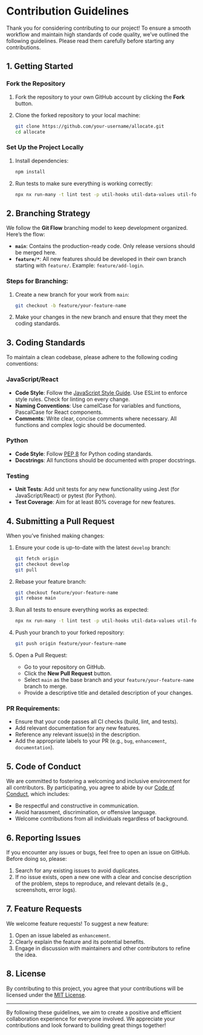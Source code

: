 # Contribution Guidelines

Thank you for considering contributing to our project! To ensure a smooth workflow and maintain high standards of code quality, we’ve outlined the following guidelines. Please read them carefully before starting any contributions.

## 1. **Getting Started**

### Fork the Repository

1. Fork the repository to your own GitHub account by clicking the **Fork** button.
2. Clone the forked repository to your local machine:

   ```bash
   git clone https://github.com/your-username/allocate.git
   cd allocate
   ```

### Set Up the Project Locally

1. Install dependencies:

   ```bash
   npm install
   ```

2. Run tests to make sure everything is working correctly:

   ```bash
   npx nx run-many -t lint test -p util-hooks util-data-values util-formatting ui-components ui service
   ```

## 2. **Branching Strategy**

We follow the **Git Flow** branching model to keep development organized. Here’s the flow:

- **`main`**: Contains the production-ready code. Only release versions should be merged here.
- **`feature/*`**: All new features should be developed in their own branch starting with `feature/`. Example: `feature/add-login`.

### Steps for Branching:

1. Create a new branch for your work from `main`:

   ```bash
   git checkout -b feature/your-feature-name
   ```

2. Make your changes in the new branch and ensure that they meet the coding standards.

## 3. **Coding Standards**

To maintain a clean codebase, please adhere to the following coding conventions:

### JavaScript/React

- **Code Style**: Follow the [JavaScript Style Guide](https://developer.mozilla.org/en-US/docs/MDN/Writing_guidelines/Writing_style_guide/Code_style_guide/JavaScript). Use ESLint to enforce style rules. Check for linting on every change.
- **Naming Conventions**: Use camelCase for variables and functions, PascalCase for React components.
- **Comments**: Write clear, concise comments where necessary. All functions and complex logic should be documented.

### Python

- **Code Style**: Follow [PEP 8](https://www.python.org/dev/peps/pep-0008/) for Python coding standards.
- **Docstrings**: All functions should be documented with proper docstrings.

### Testing

- **Unit Tests**: Add unit tests for any new functionality using Jest (for JavaScript/React) or pytest (for Python).
- **Test Coverage**: Aim for at least 80% coverage for new features.

## 4. **Submitting a Pull Request**

When you’ve finished making changes:

1. Ensure your code is up-to-date with the latest `develop` branch:

   ```bash
   git fetch origin
   git checkout develop
   git pull
   ```

2. Rebase your feature branch:

   ```bash
   git checkout feature/your-feature-name
   git rebase main
   ```

3. Run all tests to ensure everything works as expected:

   ```bash
   npx nx run-many -t lint test -p util-hooks util-data-values util-formatting ui-components ui service
   ```

4. Push your branch to your forked repository:

   ```bash
   git push origin feature/your-feature-name
   ```

5. Open a Pull Request:
   - Go to your repository on GitHub.
   - Click the **New Pull Request** button.
   - Select `main` as the base branch and your `feature/your-feature-name` branch to merge.
   - Provide a descriptive title and detailed description of your changes.

### PR Requirements:

- Ensure that your code passes all CI checks (build, lint, and tests).
- Add relevant documentation for any new features.
- Reference any relevant issue(s) in the description.
- Add the appropriate labels to your PR (e.g., `bug`, `enhancement`, `documentation`).

## 5. **Code of Conduct**

We are committed to fostering a welcoming and inclusive environment for all contributors. By participating, you agree to abide by our [Code of Conduct](CODE_OF_CONDUCT.md), which includes:

- Be respectful and constructive in communication.
- Avoid harassment, discrimination, or offensive language.
- Welcome contributions from all individuals regardless of background.

## 6. **Reporting Issues**

If you encounter any issues or bugs, feel free to open an issue on GitHub. Before doing so, please:

1. Search for any existing issues to avoid duplicates.
2. If no issue exists, open a new one with a clear and concise description of the problem, steps to reproduce, and relevant details (e.g., screenshots, error logs).

## 7. **Feature Requests**

We welcome feature requests! To suggest a new feature:

1. Open an issue labeled as `enhancement`.
2. Clearly explain the feature and its potential benefits.
3. Engage in discussion with maintainers and other contributors to refine the idea.

## 8. **License**

By contributing to this project, you agree that your contributions will be licensed under the [MIT License](LICENSE).

---

By following these guidelines, we aim to create a positive and efficient collaboration experience for everyone involved. We appreciate your contributions and look forward to building great things together!
